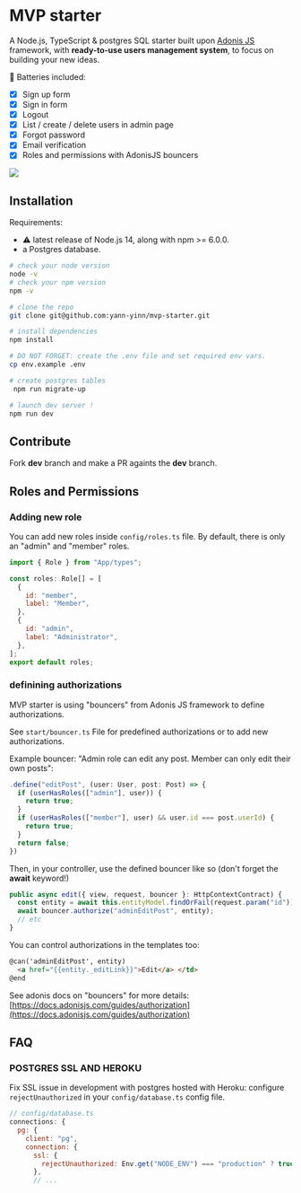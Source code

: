 # MVP starter

A Node.js, TypeScript & postgres SQL starter built upon [Adonis JS](https://adonisjs.com) framework, with **ready-to-use users management system**, to focus on building your new ideas.

🔋 Batteries included:

- [x] Sign up form
- [x] Sign in form
- [x] Logout
- [x] List / create / delete users in admin page
- [x] Forgot password
- [x] Email verification
- [x] Roles and permissions with AdonisJS bouncers

<img src="https://github.com/yann-yinn/adonis-starter/blob/main/screen.png"/>

## Installation

Requirements:

- ⚠️ latest release of Node.js 14, along with npm >= 6.0.0.
- a Postgres database.

```sh
# check your node version
node -v
# check your npm version
npm -v

# clone the repo
git clone git@github.com:yann-yinn/mvp-starter.git

# install dependencies
npm install

# DO NOT FORGET: create the .env file and set required env vars.
cp env.example .env

# create postgres tables
 npm run migrate-up

# launch dev server !
npm run dev
```

## Contribute

Fork **dev** branch and make a PR againts the **dev** branch.

## Roles and Permissions

### Adding new role

You can add new roles inside `config/roles.ts` file. By default, there is only an "admin" and "member" roles.

```js
import { Role } from "App/types";

const roles: Role[] = [
  {
    id: "member",
    label: "Member",
  },
  {
    id: "admin",
    label: "Administrator",
  },
];
export default roles;
```

### definining authorizations

MVP starter is using "bouncers" from Adonis JS framework to define authorizations.

See `start/bouncer.ts` File for predefined authorizations or to add new authorizations.

Example bouncer: "Admin role can edit any post. Member can only edit their own posts":

```ts
.define("editPost", (user: User, post: Post) => {
  if (userHasRoles(["admin"], user)) {
    return true;
  }
  if (userHasRoles(["member"], user) && user.id === post.userId) {
    return true;
  }
  return false;
})
```

Then, in your controller, use the defined bouncer like so (don't forget the **await** keyword!)

```ts
public async edit({ view, request, bouncer }: HttpContextContract) {
  const entity = await this.entityModel.findOrFail(request.param("id"));
  await bouncer.authorize("adminEditPost", entity);
  // etc
}
```

You can control authorizations in the templates too:

```html
@can('adminEditPost', entity)
  <a href="{{entity._editLink}}">Edit</a> </td>
@end
```

See adonis docs on "bouncers" for more details: [https://docs.adonisjs.com/guides/authorization](https://docs.adonisjs.com/guides/authorization)

## FAQ

### POSTGRES SSL AND HEROKU

Fix SSL issue in development with postgres hosted with Heroku: configure `rejectUnauthorized` in your `config/database.ts` config file.

```js
// config/database.ts
connections: {
  pg: {
    client: "pg",
    connection: {
      ssl: {
        rejectUnauthorized: Env.get("NODE_ENV") === "production" ? true : false,
      },
      // ...
```
